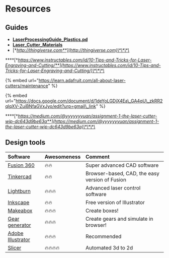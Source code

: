 # Resources

## Guides

* [**LaserProcessingGuide\_Plastics.pd**](http://www.synrad.com/synradinside/pdfs/LaserProcessingGuide_Plastics.pdf)
* [**Laser\_Cutter\_Materials**](https://atxhs.org/wiki/Laser_Cutter_Materials)
* [**http://thingiverse.com**](http://thingiverse.com)\*\*\*\*

\*\*\*\*[**https://www.instructables.com/id/10-Tips-and-Tricks-for-Laser-Engraving-and-Cutting/**](https://www.instructables.com/id/10-Tips-and-Tricks-for-Laser-Engraving-and-Cutting/)\*\*\*\*

{% embed url="https://learn.adafruit.com/all-about-laser-cutters/maintenance" %}

{% embed url="https://docs.google.com/document/d/1deYoLGDjX4Ea\_GA4qU\_zkRR2qlqXV-ZuiBNfaGVxJyo/edit?urp=gmail\_link" %}



\*\*\*\*[**https://medium.com/@yyyyyyyuan/assignment-1-the-laser-cutter-wip-dc643d9be63a**](https://medium.com/@yyyyyyyuan/assignment-1-the-laser-cutter-wip-dc643d9be63a)\*\*\*\*

  


## Design tools

| Software | Awesomeness | Comment |
| :--- | :--- | :--- |
| [Fusion 360](https://www.autodesk.com/products/fusion-360/overview) | 🔥🔥 | Super advanced CAD software |
| [Tinkercad](https://www.tinkercad.com/) | 🔥🔥 | Browser-based, CAD, the easy version of Fusion |
| [Lightburn](https://lightburnsoftware.com/) | 🔥🔥🔥 | Advanced laser control software |
| [Inkscape](https://inkscape.org/) | 🔥🔥 | Free version of Illustrator |
| [Makeabox](https://makeabox.io/) | 🔥🔥🔥 | Create boxes! |
| [Gear generator](https://geargenerator.com) | 🔥🔥🔥 | Create gears and simulate in browser! |
| [Adobe Illustrator](https://www.adobe.com/nl/products/illustrator.html?gclid=Cj0KCQiAn8nuBRCzARIsAJcdIfODb2JfnUqqEDOF7bADEYNqHtjpwEQQsXqgfhPs-gK9UBabbaRWSM8aAkhCEALw_wcB&sdid=88X75SL2&mv=search&ef_id=Cj0KCQiAn8nuBRCzARIsAJcdIfODb2JfnUqqEDOF7bADEYNqHtjpwEQQsXqgfhPs-gK9UBabbaRWSM8aAkhCEALw_wcB:G:s&s_kwcid=AL!3085!3!341215210720!e!!g!!illustrator%20adobe) | 🔥🔥🔥 | Recommended |
| [Slicer](https://apps.autodesk.com/FUSION/en/Detail/Index?id=8699194120463301363&os=Win64&appLang=en) | 🔥🔥🔥🔥 | Automated 3d to 2d |

